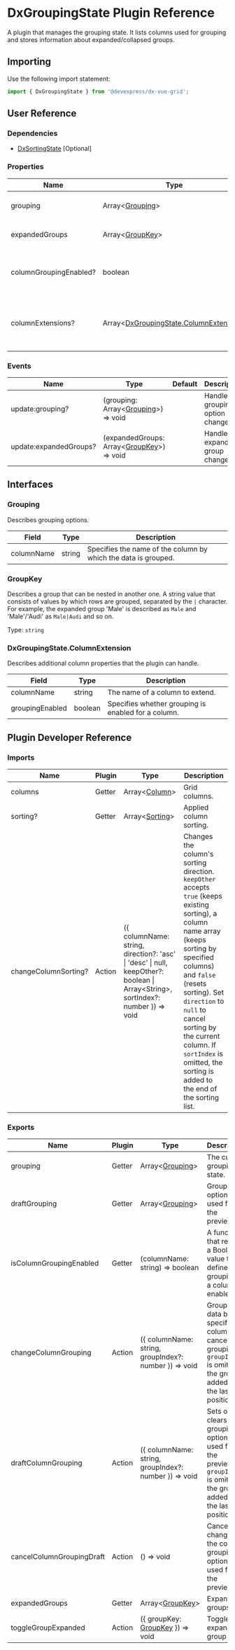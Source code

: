 # DxGroupingState Plugin Reference

A plugin that manages the grouping state. It lists columns used for grouping and stores information about expanded/collapsed groups.

## Importing

Use the following import statement:

```js
import { DxGroupingState } from '@devexpress/dx-vue-grid';
```

## User Reference

### Dependencies

- [DxSortingState](sorting-state.md) [Optional]

### Properties

Name | Type | Default | Description
-----|------|---------|------------
grouping | Array&lt;[Grouping](#grouping)&gt; | | Specifies columns to group by.
expandedGroups | Array&lt;[GroupKey](#groupkey)&gt; | | Specifies expanded groups.
columnGroupingEnabled? | boolean | true | Specifies whether grouping is enabled for all columns.
columnExtensions? | Array&lt;[DxGroupingState.ColumnExtension](#dxgroupingstatecolumnextension)&gt; | | Additional column properties that the plugin can handle.

### Events

Name | Type | Default | Description
-----|------|---------|------------
update:grouping? | (grouping: Array&lt;[Grouping](#grouping)&gt;) => void | | Handles grouping option changes.
update:expandedGroups? | (expandedGroups: Array&lt;[GroupKey](#groupkey)&gt;) => void | | Handles expanded group changes.

## Interfaces

### Grouping

Describes grouping options.

Field | Type | Description
------|------|------------
columnName | string | Specifies the name of the column by which the data is grouped.

### GroupKey

Describes a group that can be nested in another one. A string value that consists of values by which rows are grouped, separated by the `|` character. For example, the expanded group 'Male' is described as `Male` and 'Male'/'Audi' as `Male|Audi` and so on.

Type: `string`

### DxGroupingState.ColumnExtension

Describes additional column properties that the plugin can handle.

Field | Type | Description
------|------|------------
columnName | string | The name of a column to extend.
groupingEnabled | boolean | Specifies whether grouping is enabled for a column.

## Plugin Developer Reference

### Imports

Name | Plugin | Type | Description
-----|--------|------|------------
columns | Getter | Array&lt;[Column](grid.md#column)&gt; | Grid columns.
sorting? | Getter | Array&lt;[Sorting](sorting-state.md#sorting)&gt; | Applied column sorting.
changeColumnSorting? | Action | ({ columnName: string, direction?: 'asc' &#124; 'desc' &#124; null, keepOther?: boolean &#124; Array&lt;String&gt;, sortIndex?: number }) => void | Changes the column's sorting direction. `keepOther` accepts `true` (keeps existing sorting), a column name array (keeps sorting by specified columns) and `false` (resets sorting). Set `direction` to `null` to cancel sorting by the current column. If `sortIndex` is omitted, the sorting is added to the end of the sorting list.

### Exports

Name | Plugin | Type | Description
-----|--------|------|------------
grouping | Getter | Array&lt;[Grouping](#grouping)&gt; | The current grouping state.
draftGrouping | Getter | Array&lt;[Grouping](#grouping)&gt; | Grouping options used for the preview.
isColumnGroupingEnabled | Getter | (columnName: string) => boolean | A function that returns a Boolean value that defines if grouping by a column is enabled.
changeColumnGrouping | Action | ({ columnName: string, groupIndex?: number }) => void | Groups data by a specified column or cancels grouping. If `groupIndex` is omitted, the group is added to the last position.
draftColumnGrouping | Action | ({ columnName: string, groupIndex?: number }) => void | Sets or clears grouping options used for the preview. If `groupIndex` is omitted, the group is added to the last position.
cancelColumnGroupingDraft | Action | () => void | Cancels changes to the column grouping options used for the preview.
expandedGroups | Getter | Array&lt;[GroupKey](#groupkey)&gt; | Expanded groups.
toggleGroupExpanded | Action | ({ groupKey: [GroupKey](#groupkey) }) => void | Toggles the expanded group state.
